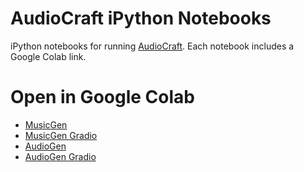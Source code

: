 # AudioCraft iPython Notebooks
iPython notebooks for running <a href="https://github.com/facebookresearch/audiocraft">AudioCraft</a>.  Each notebook includes a Google Colab link.

# Open in Google Colab
- <a href="https://colab.research.google.com/github/bluecamel/audiocraft_ipynb/blob/main/MusicGen.ipynb" target="_parent">MusicGen</a>
- <a href="https://colab.research.google.com/github/bluecamel/audiocraft_ipynb/blob/main/MusicGen_Gradio.ipynb" target="_parent">MusicGen Gradio</a>
- <a href="https://colab.research.google.com/github/bluecamel/audiocraft_ipynb/blob/main/AudioGen.ipynb" target="_parent">AudioGen</a>
- <a href="https://colab.research.google.com/github/bluecamel/audiocraft_ipynb/blob/main/AudioGen_Gradio.ipynb" target="_parent">AudioGen Gradio</a>


